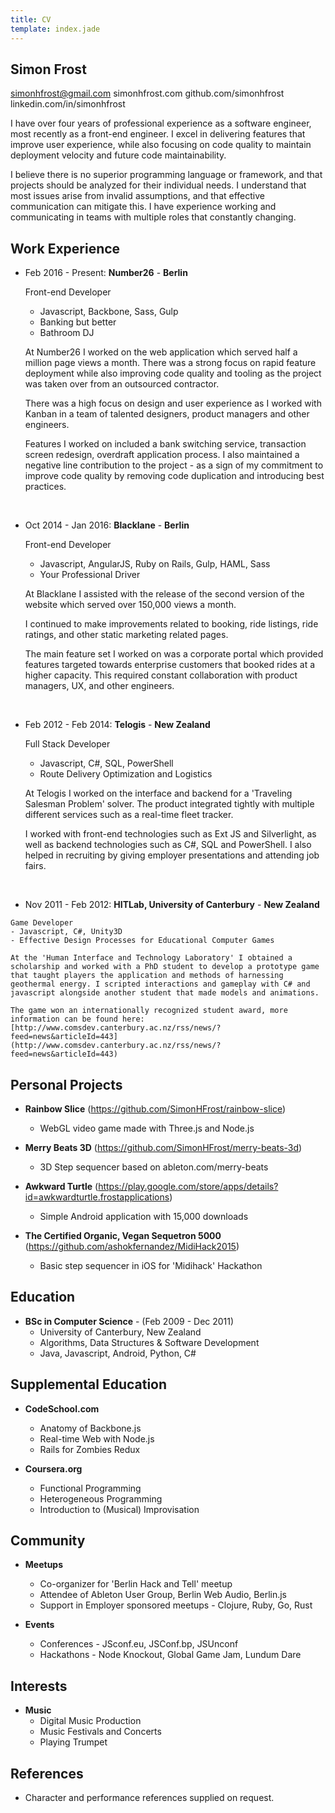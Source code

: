 ```yaml
---
title: CV
template: index.jade
---
```


Simon Frost
-----------

simonhfrost@gmail.com
simonhfrost.com
github.com/simonhfrost
linkedin.com/in/simonhfrost

I have over four years of professional experience as a software engineer, most recently as a front-end engineer. I excel in delivering features that improve user experience, while also focusing on code quality to maintain deployment velocity and future code maintainability.

I believe there is no superior programming language or framework, and that projects should be analyzed for their individual needs. I understand that most issues arise from invalid assumptions, and that effective communication can mitigate this. I have experience working and communicating in teams with multiple roles that constantly changing.

Work Experience
---------------

*  Feb 2016 - Present: **Number26** - **Berlin**

	Front-end Developer
	- Javascript, Backbone, Sass, Gulp
	- Banking but better
	- Bathroom DJ

	At Number26 I worked on the web application which served half a million page views a month. There was a strong focus on rapid feature deployment while also improving code quality and tooling as the project was taken over from an outsourced contractor.

	There was a high focus on design and user experience as I worked with Kanban in a team of talented designers, product managers and other engineers.

	Features I worked on included a bank switching service, transaction screen redesign, overdraft application process. I also maintained a negative line contribution to the project - as a sign of my commitment to improve code quality by removing code duplication and introducing best practices.

&nbsp;

*  Oct 2014 - Jan 2016: **Blacklane** - **Berlin**

    Front-end Developer
    - Javascript, AngularJS, Ruby on Rails, Gulp, HAML, Sass
    - Your Professional Driver

	At Blacklane I assisted with the release of the second version of the website which served over 150,000 views a month.

	I continued to make improvements related to booking, ride listings, ride ratings, and other static marketing related pages.

	The main feature set I worked on was a corporate portal which provided features targeted towards enterprise customers that booked rides at a higher capacity. This required constant collaboration with product managers, UX, and other engineers.

&nbsp;

*   Feb 2012 - Feb 2014: **Telogis** - **New Zealand**

    Full Stack Developer
    - Javascript, C#, SQL, PowerShell
    - Route Delivery Optimization and Logistics

    At Telogis I worked on the interface and backend for a 'Traveling Salesman Problem' solver. The product integrated tightly with multiple different services such as a real-time fleet tracker.

    I worked with front-end technologies such as Ext JS and Silverlight, as well as backend technologies such as C#, SQL and PowerShell. I also helped in recruiting by giving employer presentations and attending job fairs.

&nbsp;

* 	 Nov 2011 - Feb 2012: **HITLab, University of Canterbury** - **New Zealand**

    Game Developer
    - Javascript, C#, Unity3D
    - Effective Design Processes for Educational Computer Games

    At the 'Human Interface and Technology Laboratory' I obtained a scholarship and worked with a PhD student to develop a prototype game that taught players the application and methods of harnessing geothermal energy. I scripted interactions and gameplay with C# and javascript alongside another student that made models and animations.

    The game won an internationally recognized student award, more information can be found here: [http://www.comsdev.canterbury.ac.nz/rss/news/?feed=news&articleId=443](http://www.comsdev.canterbury.ac.nz/rss/news/?feed=news&articleId=443)


Personal Projects
-----------------

*   **Rainbow Slice** (https://github.com/SimonHFrost/rainbow-slice)
    - WebGL video game made with Three.js and Node.js

*   **Merry Beats 3D** (https://github.com/SimonHFrost/merry-beats-3d)
    - 3D Step sequencer based on ableton.com/merry-beats

*   **Awkward Turtle** (https://play.google.com/store/apps/details?id=awkwardturtle.frostapplications)
    - Simple Android application with 15,000 downloads

*   **The Certified Organic, Vegan Sequetron 5000** (https://github.com/ashokfernandez/MidiHack2015)
    - Basic step sequencer in iOS for 'Midihack' Hackathon


Education
---------

*   **BSc in Computer Science** - (Feb 2009 - Dec 2011)
    - University of Canterbury, New Zealand
    - Algorithms, Data Structures & Software Development
    - Java, Javascript, Android, Python, C#

Supplemental Education
-

*   **CodeSchool.com**
    - Anatomy of Backbone.js
    - Real-time Web with Node.js
    - Rails for Zombies Redux

*   **Coursera.org**
    - Functional Programming
    - Heterogeneous Programming
    - Introduction to (Musical) Improvisation

Community
---------

* **Meetups**
	- Co-organizer for 'Berlin Hack and Tell' meetup
	- Attendee of Ableton User Group, Berlin Web Audio, Berlin.js
	- Support in Employer sponsored meetups - Clojure, Ruby, Go, Rust

* **Events**
	- Conferences - JSconf.eu, JSConf.bp, JSUnconf
	- Hackathons - Node Knockout, Global Game Jam, Lundum Dare

Interests
-

*   **Music**
    - Digital Music Production
    - Music Festivals and Concerts
    - Playing Trumpet

References
----------

*   Character and performance references supplied on request.
